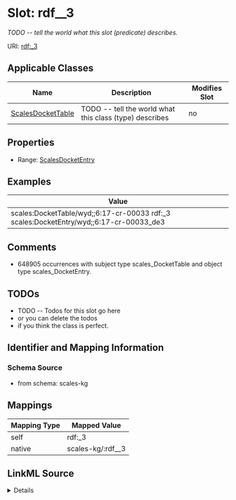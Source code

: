 

# Slot: rdf__3


_TODO -- tell the world what this slot (predicate) describes._





URI: [rdf:_3](http://www.w3.org/1999/02/22-rdf-syntax-ns#_3)



<!-- no inheritance hierarchy -->





## Applicable Classes

| Name | Description | Modifies Slot |
| --- | --- | --- |
| [ScalesDocketTable](../classes/ScalesDocketTable.md) | TODO -- tell the world what this class (type) describes |  no  |







## Properties

* Range: [ScalesDocketEntry](../classes/ScalesDocketEntry.md)






## Examples

| Value |
| --- |
| scales:DocketTable/wyd;;6:17-cr-00033 rdf:_3 scales:DocketEntry/wyd;;6:17-cr-00033_de3 |

## Comments

* 648905 occurrences with subject type scales_DocketTable and object type scales_DocketEntry.

## TODOs

* TODO -- Todos for this slot go here
* or you can delete the todos
* if you think the class is perfect.

## Identifier and Mapping Information







### Schema Source


* from schema: scales-kg




## Mappings

| Mapping Type | Mapped Value |
| ---  | ---  |
| self | rdf:_3 |
| native | scales-kg/:rdf__3 |




## LinkML Source

<details>
```yaml
name: rdf__3
description: TODO -- tell the world what this slot (predicate) describes.
todos:
- TODO -- Todos for this slot go here
- or you can delete the todos
- if you think the class is perfect.
comments:
- 648905 occurrences with subject type scales_DocketTable and object type scales_DocketEntry.
examples:
- value: scales:DocketTable/wyd;;6:17-cr-00033 rdf:_3 scales:DocketEntry/wyd;;6:17-cr-00033_de3
from_schema: scales-kg
rank: 1000
slot_uri: rdf:_3
alias: rdf__3
domain_of:
- scales_DocketTable
range: scales_DocketEntry

```
</details>